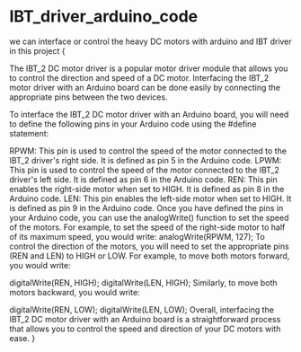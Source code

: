 # IBT_driver_arduino_code
we can interface or control the heavy DC motors with arduino and IBT driver
in this project {
  
  The IBT_2 DC motor driver is a popular motor driver module that allows you to control the direction and speed of a DC motor. Interfacing the IBT_2 motor driver with an Arduino board can be done easily by connecting the appropriate pins between the two devices.

To interface the IBT_2 DC motor driver with an Arduino board, you will need to define the following pins in your Arduino code using the #define statement:

RPWM: This pin is used to control the speed of the motor connected to the IBT_2 driver's right side. It is defined as pin 5 in the Arduino code.
LPWM: This pin is used to control the speed of the motor connected to the IBT_2 driver's left side. It is defined as pin 6 in the Arduino code.
REN: This pin enables the right-side motor when set to HIGH. It is defined as pin 8 in the Arduino code.
LEN: This pin enables the left-side motor when set to HIGH. It is defined as pin 9 in the Arduino code.
Once you have defined the pins in your Arduino code, you can use the analogWrite() function to set the speed of the motors. For example, to set the speed of the right-side motor to half of its maximum speed, you would write:
  analogWrite(RPWM, 127);
To control the direction of the motors, you will need to set the appropriate pins (REN and LEN) to HIGH or LOW. For example, to move both motors forward, you would write:

digitalWrite(REN, HIGH);
digitalWrite(LEN, HIGH);
Similarly, to move both motors backward, you would write:

digitalWrite(REN, LOW);
digitalWrite(LEN, LOW);
Overall, interfacing the IBT_2 DC motor driver with an Arduino board is a straightforward process that allows you to control the speed and direction of your DC motors with ease.
 }
